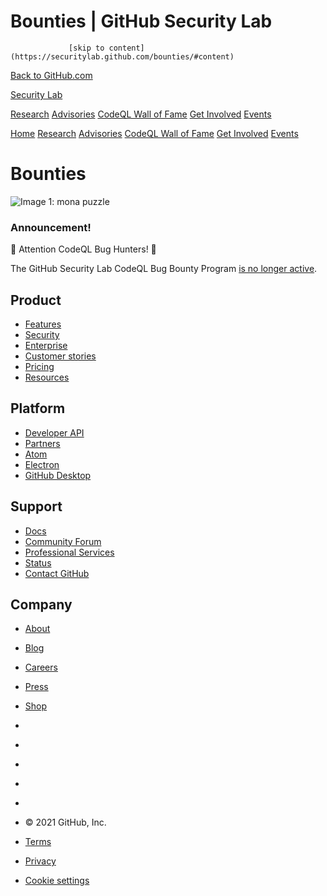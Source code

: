 Bounties | GitHub Security Lab
===============
                 [skip to content](https://securitylab.github.com/bounties/#content)

[Back to GitHub.com](https://github.com/)

[Security Lab](https://securitylab.github.com/ "Security Lab")

[Research](https://securitylab.github.com/research/ "Research") [Advisories](https://securitylab.github.com/advisories/ "Advisories") [CodeQL Wall of Fame](https://securitylab.github.com/codeql-wall-of-fame/ "CodeQL Wall of Fame") [Get Involved](https://securitylab.github.com/get-involved/ "Get Involved") [Events](https://securitylab.github.com/events/ "Events")

[Home](https://securitylab.github.com/ "Home") [Research](https://securitylab.github.com/research/ "Research") [Advisories](https://securitylab.github.com/advisories/ "Advisories") [CodeQL Wall of Fame](https://securitylab.github.com/codeql-wall-of-fame/ "CodeQL Wall of Fame") [Get Involved](https://securitylab.github.com/get-involved/ "Get Involved") [Events](https://securitylab.github.com/events/ "Events")

Bounties
========

![Image 1: mona puzzle](https://securitylab.github.com/assets/img/svgs/mona-puzzle.svg)

### Announcement!

🚨 Attention CodeQL Bug Hunters! 🚨

The GitHub Security Lab CodeQL Bug Bounty Program [is no longer active](https://github.com/github/securitylab/discussions/828).

[](https://github.com/)

Product
-------

*   [Features](https://github.com/features)
*   [Security](https://github.com/security)
*   [Enterprise](https://github.com/enterprise)
*   [Customer stories](https://github.com/customer-stories?type=enterprise)
*   [Pricing](https://github.com/pricing)
*   [Resources](https://resources.github.com/)

Platform
--------

*   [Developer API](https://developer.github.com/)
*   [Partners](http://partner.github.com/)
*   [Atom](https://atom.io/)
*   [Electron](http://electron.atom.io/)
*   [GitHub Desktop](https://desktop.github.com/)

Support
-------

*   [Docs](https://docs.github.com/)
*   [Community Forum](https://github.community/)
*   [Professional Services](https://services.github.com/)
*   [Status](https://githubstatus.com/)
*   [Contact GitHub](https://support.github.com/)

Company
-------

*   [About](https://github.com/about)
*   [Blog](https://github.blog/)
*   [Careers](https://github.com/about/careers)
*   [Press](https://github.com/about/press)
*   [Shop](https://shop.github.com/)

*   [](https://twitter.com/github "GitHub on Twitter")
*   [](https://www.facebook.com/GitHub "GitHub on Facebook")
*   [](https://www.youtube.com/github "GitHub on YouTube")
*   [](https://www.linkedin.com/company/github "GitHub on Linkedin")
*   [](https://github.com/github "GitHub's organization")

*   © 2021 GitHub, Inc.
*   [Terms](https://docs.github.com/en/github/site-policy/github-terms-of-service)
*   [Privacy](https://docs.github.com/en/github/site-policy/github-privacy-statement)
*   [Cookie settings](https://securitylab.github.com/bounties/#)